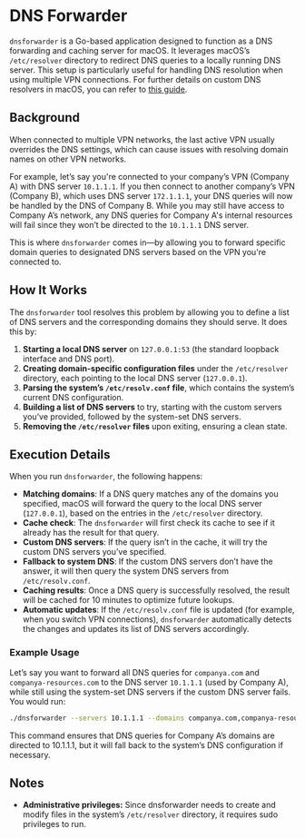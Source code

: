# DNS Forwarder

`dnsforwarder` is a Go-based application designed to function as a DNS forwarding and caching server for macOS. It leverages macOS’s `/etc/resolver` directory to redirect DNS queries to a locally running DNS server. This setup is particularly useful for handling DNS resolution when using multiple VPN connections. For further details on custom DNS resolvers in macOS, you can refer to [this guide](https://vninja.net/2020/02/06/macos-custom-dns-resolvers/).

## Background

When connected to multiple VPN networks, the last active VPN usually overrides the DNS settings, which can cause issues with resolving domain names on other VPN networks.

For example, let’s say you're connected to your company’s VPN (Company A) with DNS server `10.1.1.1`. If you then connect to another company’s VPN (Company B), which uses DNS server `172.1.1.1`, your DNS queries will now be handled by the DNS of Company B. While you may still have access to Company A’s network, any DNS queries for Company A's internal resources will fail since they won’t be directed to the `10.1.1.1` DNS server.

This is where `dnsforwarder` comes in—by allowing you to forward specific domain queries to designated DNS servers based on the VPN you're connected to.

## How It Works

The `dnsforwarder` tool resolves this problem by allowing you to define a list of DNS servers and the corresponding domains they should serve. It does this by:

1. **Starting a local DNS server** on `127.0.0.1:53` (the standard loopback interface and DNS port).
2. **Creating domain-specific configuration files** under the `/etc/resolver` directory, each pointing to the local DNS server (`127.0.0.1`).
3. **Parsing the system’s `/etc/resolv.conf` file**, which contains the system’s current DNS configuration.
4. **Building a list of DNS servers** to try, starting with the custom servers you’ve provided, followed by the system-set DNS servers.
5. **Removing the `/etc/resolver` files** upon exiting, ensuring a clean state.

## Execution Details

When you run `dnsforwarder`, the following happens:

- **Matching domains**: If a DNS query matches any of the domains you specified, macOS will forward the query to the local DNS server (`127.0.0.1`), based on the entries in the `/etc/resolver` directory.
- **Cache check**: The `dnsforwarder` will first check its cache to see if it already has the result for that query.
- **Custom DNS servers**: If the query isn’t in the cache, it will try the custom DNS servers you’ve specified.
- **Fallback to system DNS**: If the custom DNS servers don’t have the answer, it will then query the system DNS servers from `/etc/resolv.conf`.
- **Caching results**: Once a DNS query is successfully resolved, the result will be cached for 10 minutes to optimize future lookups.
- **Automatic updates**: If the `/etc/resolv.conf` file is updated (for example, when you switch VPN connections), `dnsforwarder` automatically detects the changes and updates its list of DNS servers accordingly.

### Example Usage

Let’s say you want to forward all DNS queries for `companya.com` and `companya-resources.com` to the DNS server `10.1.1.1` (used by Company A), while still using the system-set DNS servers if the custom DNS server fails. You would run:

```bash
./dnsforwarder --servers 10.1.1.1 --domains companya.com,companya-resources.com
```

This command ensures that DNS queries for Company A’s domains are directed to 10.1.1.1, but it will fall back to the system’s DNS configuration if necessary.

## Notes

- **Administrative privileges:** Since dnsforwarder needs to create and modify files in the system’s `/etc/resolver` directory, it requires sudo privileges to run.



